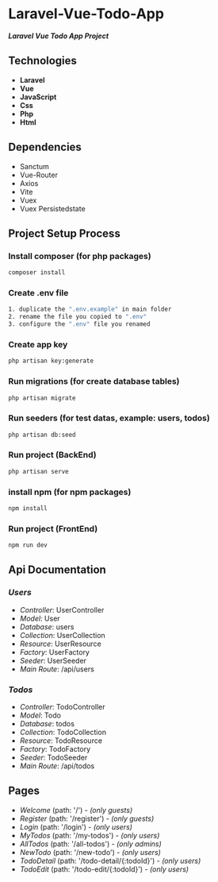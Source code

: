 # Laravel-Vue-Todo-App

**_Laravel Vue Todo App Project_**

## Technologies

-   **Laravel**
-   **Vue**
-   **JavaScript**
-   **Css**
-   **Php**
-   **Html**

## Dependencies

-   Sanctum
-   Vue-Router
-   Axios
-   Vite
-   Vuex
-   Vuex Persistedstate

## Project Setup Process

### Install composer (for php packages)

```sh
composer install
```

### Create .env file

```sh
1. duplicate the ".env.example" in main folder
2. rename the file you copied to ".env"
3. configure the ".env" file you renamed
```

### Create app key

```sh
php artisan key:generate
```

### Run migrations (for create database tables)

```sh
php artisan migrate
```

### Run seeders (for test datas, example: users, todos)

```sh
php artisan db:seed
```

### Run project (BackEnd)

```sh
php artisan serve
```

### install npm (for npm packages)

```sh
npm install
```

### Run project (FrontEnd)

```sh
npm run dev
```

## **Api Documentation**

### **_Users_**

-   _Controller_: UserController
-   _Model_: User
-   _Database_: users
-   _Collection_: UserCollection
-   _Resource_: UserResource
-   _Factory_: UserFactory
-   _Seeder_: UserSeeder
-   _Main Route_: /api/users

### **_Todos_**

-   _Controller_: TodoController
-   _Model_: Todo
-   _Database_: todos
-   _Collection_: TodoCollection
-   _Resource_: TodoResource
-   _Factory_: TodoFactory
-   _Seeder_: TodoSeeder
-   _Main Route_: /api/todos

## **Pages**

-   _Welcome_ (path: '/') - *(only guests)*
-   _Register_ (path: '/register') - *(only guests)*
-   _Login_ (path: '/login') - *(only users)*
-   _MyTodos_ (path: '/my-todos') - *(only users)*
-   _AllTodos_ (path: '/all-todos') - *(only admins)*
-   _NewTodo_ (path: '/new-todo') - *(only users)*
-   _TodoDetail_ (path: '/todo-detail/{:todoId}') - *(only users)*
-   _TodoEdit_ (path: '/todo-edit/{:todoId}') - *(only users)*
